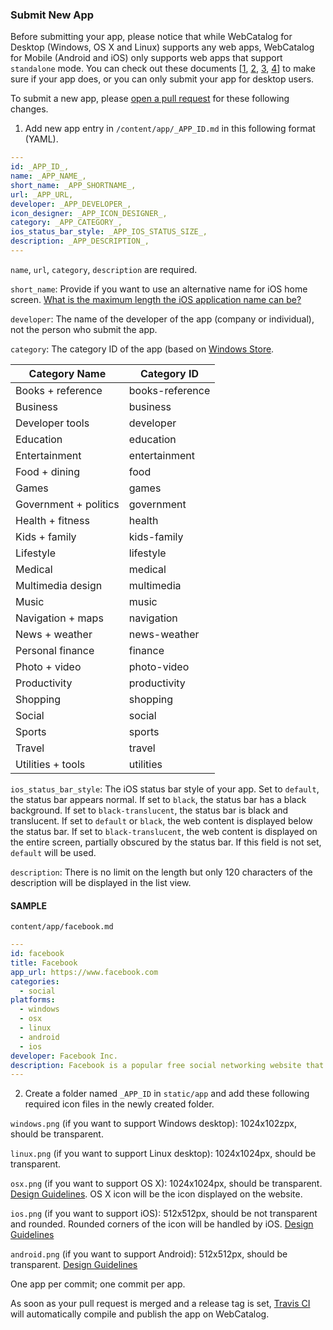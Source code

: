 ### Submit New App

Before submitting your app, please notice that while WebCatalog for Desktop (Windows, OS X and Linux) supports any web apps, WebCatalog for Mobile (Android and iOS) only supports web apps that support `standalone` mode. You can check out these documents [[1](https://en.wikipedia.org/wiki/Single-page_application), [2](https://gist.github.com/irae/1042167), [3](https://developer.mozilla.org/en/docs/Mozilla/Mobile/Viewport_meta_tag), [4](https://developer.apple.com/library/iad/documentation/iPhone/Conceptual/SafariJSDatabaseGuide/OfflineApplicationCache/OfflineApplicationCache.html)] to make sure if your app does, or you can only submit your app for desktop users.

To submit a new app, please [open a pull request](https://help.github.com/categories/collaborating-on-projects-using-pull-requests/) for these following changes.

1. Add new app entry in `/content/app/_APP_ID.md` in this following format (YAML).
  ```yaml
  ---
  id: _APP_ID_,
  name: _APP_NAME_,
  short_name: _APP_SHORTNAME_,
  url: _APP_URL,
  developer: _APP_DEVELOPER_,
  icon_designer: _APP_ICON_DESIGNER_,
  category: _APP_CATEGORY_,
  ios_status_bar_style: _APP_IOS_STATUS_SIZE_,
  description: _APP_DESCRIPTION_,
  ---
  ```

  `name`, `url`, `category`, `description` are required.

  `short_name`: Provide if you want to use an alternative name for iOS home screen. [What is the maximum length the iOS application name can be?](https://stackoverflow.com/questions/6094954/what-is-the-maximum-length-the-ipad-application-name-can-be)

  `developer`: The name of the developer of the app (company or individual), not the person who submit the app.

  `category`: The category ID of the app (based on [Windows Store](https://msdn.microsoft.com/en-us/library/windows/apps/mt148528.aspx).

  | Category Name         | Category ID     |
  |-----------------------|-----------------|
  | Books + reference     | books-reference |
  | Business              | business        |
  | Developer tools       | developer       |
  | Education             | education       |
  | Entertainment         | entertainment   |
  | Food + dining         | food            |
  | Games                 | games           |
  | Government + politics | government      |
  | Health + fitness      | health          |
  | Kids + family         | kids-family     |
  | Lifestyle             | lifestyle       |
  | Medical               | medical         |
  | Multimedia design     | multimedia      |
  | Music                 | music           |
  | Navigation + maps     | navigation      |
  | News + weather        | news-weather    |
  | Personal finance      | finance         |
  | Photo + video         | photo-video     |
  | Productivity          | productivity    |
  | Shopping              | shopping        |
  | Social                | social          |
  | Sports                | sports          |
  | Travel                | travel          |
  | Utilities + tools     | utilities       |

  `ios_status_bar_style`: The iOS status bar style of your app. Set to `default`, the status bar appears normal. If set to `black`, the status bar has a black background. If set to `black-translucent`, the status bar is black and translucent. If set to `default` or `black`, the web content is displayed below the status bar. If set to `black-translucent`, the web content is displayed on the entire screen, partially obscured by the status bar. If this field is not set, `default` will be used.

  `description`: There is no limit on the length but only 120 characters of the description will be displayed in the list view.

  #### SAMPLE
  `content/app/facebook.md`
  ```yaml
  ---
  id: facebook
  title: Facebook
  app_url: https://www.facebook.com
  categories:
    - social
  platforms:
    - windows
    - osx
    - linux
    - android
    - ios
  developer: Facebook Inc.
  description: Facebook is a popular free social networking website that allows registered users to create profiles, upload photos and video, send messages and keep in touch with friends, family and colleagues.
  ---
  ```

2. Create a folder named `_APP_ID` in `static/app` and add these following required icon files in the newly created folder.

  `windows.png` (if you want to support Windows desktop): 1024x102zpx, should be transparent.

  `linux.png` (if you want to support Linux desktop): 1024x1024px, should be transparent.

  `osx.png` (if you want to support OS X): 1024x1024px, should be transparent. [Design Guidelines](https://developer.apple.com/library/mac/documentation/UserExperience/Conceptual/OSXHIGuidelines/IconsGraphics.html#//apple_ref/doc/uid/20000957-CH14-SW1). OS X icon will be the icon displayed on the website.

  `ios.png` (if you want to support iOS): 512x512px, should be not transparent and rounded. Rounded corners of the icon will be handled by iOS. [Design Guidelines](https://developer.apple.com/library/ios/documentation/UserExperience/Conceptual/MobileHIG/IconMatrix.html)

  `android.png` (if you want to support Android): 512x512px, should be transparent. [Design Guidelines](https://www.google.com/design/spec/style/icons.html)


One app per commit; one commit per app.

As soon as your pull request is merged and a release tag is set, [Travis CI](https://travis-ci.org) will automatically compile and publish the app on WebCatalog.
